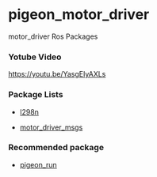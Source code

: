 # pigeon_motor_driver

motor_driver Ros Packages

### Yotube Video

https://youtu.be/YasgEIyAXLs

### Package Lists

- [l298n](https://github.com/PigeonSensei/pigeon_motor_driver/tree/master/l298n)

- [motor_driver_msgs](https://github.com/PigeonSensei/pigeon_motor_driver/tree/master/motor_driver_msgs)


### Recommended package

- [pigeon_run](https://github.com/PigeonSensei/pigeon_run)

  
